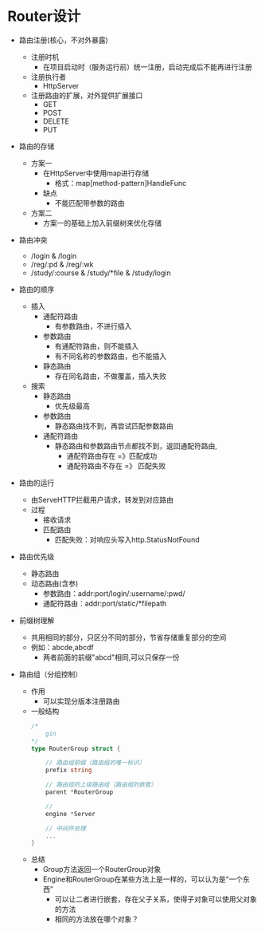 # Router设计
*   路由注册(核心，不对外暴露)
    *   注册时机
        *   在项目启动时（服务运行前）统一注册，启动完成后不能再进行注册
    *   注册执行者
        *   HttpServer
    *   注册路由的扩展，对外提供扩展接口
        *   GET
        *   POST
        *   DELETE
        *   PUT
           
*   路由的存储
    *   方案一
        *   在HttpServer中使用map进行存储
            *   格式：map[method-pattern]HandleFunc
        *   缺点
            *   不能匹配带参数的路由
    *   方案二
        *   方案一的基础上加入前缀树来优化存储
*   路由冲突
    *   /login & /login
    *   /reg/:pd & /reg/:wk
    *   /study/:course & /study/*file & /study/login

*   路由的顺序
    *   插入
        *   通配符路由
            *   有参数路由，不进行插入
        *   参数路由
            *   有通配符路由，则不能插入
            *   有不同名称的参数路由，也不能插入
        *   静态路由
            *   存在同名路由，不做覆盖，插入失败
    *   搜索
        *   静态路由
            *   优先级最高
        *   参数路由
            *   静态路由找不到，再尝试匹配参数路由
        *   通配符路由
            *   静态路由和参数路由节点都找不到，返回通配符路由,
                *   通配符路由存在 =》匹配成功
                *   通配符路由不存在 =》 匹配失败    


*   路由的运行
    *   由ServeHTTP拦截用户请求，转发到对应路由
    *   过程
        *   接收请求
        *   匹配路由
            *   匹配失败：对响应头写入http.StatusNotFound
*   路由优先级
    *   静态路由
    *   动态路由(含参)
        *   参数路由：addr:port/login/:username/:pwd/
        *   通配符路由：addr:port/static/*filepath
*   前缀树理解
    *   共用相同的部分，只区分不同的部分，节省存储重复部分的空间
    *   例如：abcde,abcdf
        *   两者前面的前缀"abcd"相同,可以只保存一份

*   路由组（分组控制）
    *   作用
        *   可以实现分版本注册路由
    *   一般结构
        ```go
        /*
            gin
        */
        type RouterGroup struct {

            // 路由组前缀（路由组的唯一标识）
            prefix string

            // 路由组的上级路由组（路由组的嵌套）
            parent *RouterGroup

            //
            engine *Server

            // 中间件处理
            ...
        }
        ```
    *   总结
        *   Group方法返回一个RouterGroup对象
        *   Engine和RouterGroup在某些方法上是一样的，可以认为是“一个东西”
            *   可以让二者进行嵌套，存在父子关系，使得子对象可以使用父对象的方法
            *   相同的方法放在哪个对象？